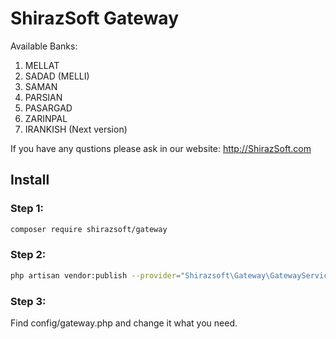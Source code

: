 # ShirazSoft Gateway

Available Banks:
 1. MELLAT
 2. SADAD (MELLI)
 3. SAMAN
 3. PARSIAN
 4. PASARGAD
 5. ZARINPAL
 6. IRANKISH (Next version)


If you have any qustions please ask in our website: http://ShirazSoft.com
 
## Install
 
### Step 1:

``` bash
composer require shirazsoft/gateway
```

### Step 2:

``` bash
php artisan vendor:publish --provider="Shirazsoft\Gateway\GatewayServiceProvider"
```
 
### Step 3:

Find config/gateway.php and change it what you need.

